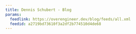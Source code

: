 ```yaml
---
title: Dennis Schubert - Blog
params:
  feedlink: https://overengineer.dev/blog/feeds/all.xml
  feedid: a2719bd73610f3a2df2b774510d4de68
---
```

